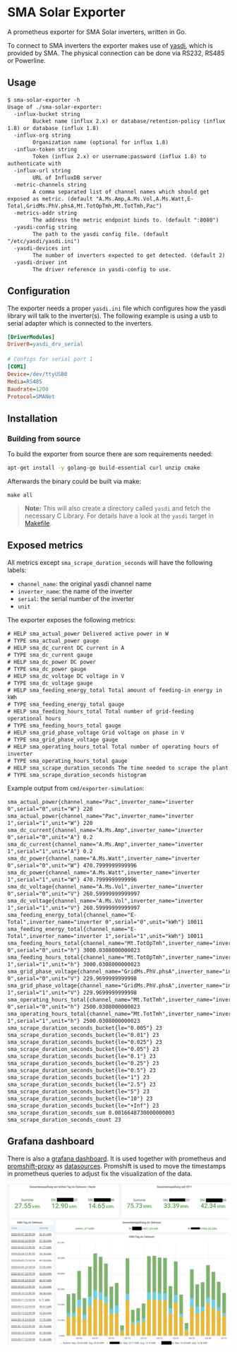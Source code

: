 # SMA Solar Exporter

A prometheus exporter for SMA Solar inverters, written in Go.

To connect to SMA inverters the exporter makes use of [yasdi], which is provided by SMA.
The physical connection can be done via RS232, RS485 or Powerline.

[yasdi]: https://www.sma.de/en/products/monitoring-control/yasdi.html

## Usage

```
$ sma-solar-exporter -h
Usage of ./sma-solar-exporter:
  -influx-bucket string
        Bucket name (influx 2.x) or database/retention-policy (influx 1.8) or database (influx 1.8)
  -influx-org string
        Organization name (optional for influx 1.8)
  -influx-token string
        Token (influx 2.x) or username:password (influx 1.8) to authenticate with
  -influx-url string
        URL of InfluxDB server
  -metric-channels string
        A comma separated list of channel names which should get exposed as metric. (default "A.Ms.Amp,A.Ms.Vol,A.Ms.Watt,E-Total,GridMs.PhV.phsA,Mt.TotOpTmh,Mt.TotTmh,Pac")
  -metrics-addr string
        The address the metric endpoint binds to. (default ":8080")
  -yasdi-config string
        The path to the yasdi config file. (default "/etc/yasdi/yasdi.ini")
  -yasdi-devices int
        The number of inverters expected to get detected. (default 2)
  -yasdi-driver int
        The driver reference in yasdi-config to use.
```

## Configuration

The exporter needs a proper `yasdi.ini` file which configures how the yasdi library will talk to the inverter(s).
The following example is using a usb to serial adapter which is connected to the inverters.

```ini
[DriverModules]
Driver0=yasdi_drv_serial

# Configs for serial port 1
[COM1]
Device=/dev/ttyUSB0
Media=RS485
Baudrate=1200
Protocol=SMANet
```

## Installation

### Building from source

To build the exporter from source there are som requirements needed:
```sh
apt-get install -y golang-go build-essential curl unzip cmake
```

Afterwards the binary could be built via make:
```
make all
```

> **Note:** This will also create a directory called `yasdi` and fetch the necessary C Library.
> For details have a look at the `yasdi` target in [Makefile](Makefile).

## Exposed metrics

All metrics except `sma_scrape_duration_seconds` will have the following labels:
* `channel_name`: the original yasdi channel name
* `inverter_name`: the name of the inverter
* `serial`: the serial number of the inverter
* `unit`

The exporter exposes the following metrics:
```
# HELP sma_actual_power Delivered active power in W
# TYPE sma_actual_power gauge
# HELP sma_dc_current DC current in A
# TYPE sma_dc_current gauge
# HELP sma_dc_power DC power
# TYPE sma_dc_power gauge
# HELP sma_dc_voltage DC voltage in V
# TYPE sma_dc_voltage gauge
# HELP sma_feeding_energy_total Total amount of feeding-in energy in kWh
# TYPE sma_feeding_energy_total gauge
# HELP sma_feeding_hours_total Total number of grid-feeding operational hours
# TYPE sma_feeding_hours_total gauge
# HELP sma_grid_phase_voltage Grid voltage on phase in V
# TYPE sma_grid_phase_voltage gauge
# HELP sma_operating_hours_total Total number of operating hours of inverter
# TYPE sma_operating_hours_total gauge
# HELP sma_scrape_duration_seconds The time needed to scrape the plant
# TYPE sma_scrape_duration_seconds histogram
```

Example output from `cmd/exporter-simulation`:
```
sma_actual_power{channel_name="Pac",inverter_name="inverter 0",serial="0",unit="W"} 220
sma_actual_power{channel_name="Pac",inverter_name="inverter 1",serial="1",unit="W"} 220
sma_dc_current{channel_name="A.Ms.Amp",inverter_name="inverter 0",serial="0",unit="A"} 0.2
sma_dc_current{channel_name="A.Ms.Amp",inverter_name="inverter 1",serial="1",unit="A"} 0.2
sma_dc_power{channel_name="A.Ms.Watt",inverter_name="inverter 0",serial="0",unit="W"} 470.7999999999996
sma_dc_power{channel_name="A.Ms.Watt",inverter_name="inverter 1",serial="1",unit="W"} 470.7999999999996
sma_dc_voltage{channel_name="A.Ms.Vol",inverter_name="inverter 0",serial="0",unit="V"} 260.59999999999997
sma_dc_voltage{channel_name="A.Ms.Vol",inverter_name="inverter 1",serial="1",unit="V"} 260.59999999999997
sma_feeding_energy_total{channel_name="E-Total",inverter_name="inverter 0",serial="0",unit="kWh"} 10011
sma_feeding_energy_total{channel_name="E-Total",inverter_name="inverter 1",serial="1",unit="kWh"} 10011
sma_feeding_hours_total{channel_name="Mt.TotOpTmh",inverter_name="inverter 0",serial="0",unit="h"} 3000.0308000000023
sma_feeding_hours_total{channel_name="Mt.TotOpTmh",inverter_name="inverter 1",serial="1",unit="h"} 3000.0308000000023
sma_grid_phase_voltage{channel_name="GridMs.PhV.phsA",inverter_name="inverter 0",serial="0",unit="V"} 229.9699999999998
sma_grid_phase_voltage{channel_name="GridMs.PhV.phsA",inverter_name="inverter 1",serial="1",unit="V"} 229.9699999999998
sma_operating_hours_total{channel_name="Mt.TotTmh",inverter_name="inverter 0",serial="0",unit="h"} 2500.0308000000023
sma_operating_hours_total{channel_name="Mt.TotTmh",inverter_name="inverter 1",serial="1",unit="h"} 2500.0308000000023
sma_scrape_duration_seconds_bucket{le="0.005"} 23
sma_scrape_duration_seconds_bucket{le="0.01"} 23
sma_scrape_duration_seconds_bucket{le="0.025"} 23
sma_scrape_duration_seconds_bucket{le="0.05"} 23
sma_scrape_duration_seconds_bucket{le="0.1"} 23
sma_scrape_duration_seconds_bucket{le="0.25"} 23
sma_scrape_duration_seconds_bucket{le="0.5"} 23
sma_scrape_duration_seconds_bucket{le="1"} 23
sma_scrape_duration_seconds_bucket{le="2.5"} 23
sma_scrape_duration_seconds_bucket{le="5"} 23
sma_scrape_duration_seconds_bucket{le="10"} 23
sma_scrape_duration_seconds_bucket{le="+Inf"} 23
sma_scrape_duration_seconds_sum 0.0016648730000000003
sma_scrape_duration_seconds_count 23
```

## Grafana dashboard

There is also a [grafana dashboard].
It is used together with prometheus and [promshift-proxy] as [datasources].
Promshift is used to move the timestamps in prometheus queries to adjust fix the visualization of the data.

![grafana-dashboard.png](misc/grafana/dashboard.png)

[grafana dashboard]: misc/grafana/dashboard.json
[promshift-proxy]: https://github.com/chrischdi/promshift-proxy
[datasources]: misc/grafana/datasources.json